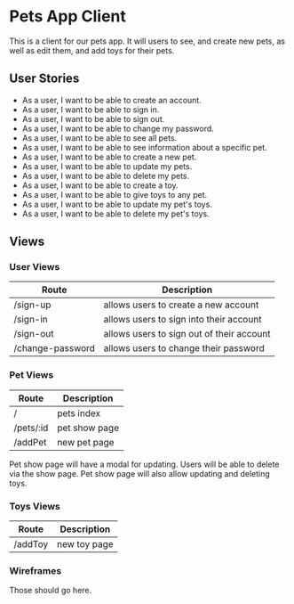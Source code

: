 # Pets App Client

This is a client for our pets app. It will users to see, and create new pets, as well as edit them, and add toys for their pets.

## User Stories

* As a user, I want to be able to create an account.
* As a user, I want to be able to sign in.
* As a user, I want to be able to sign out.
* As a user, I want to be able to change my password.
* As a user, I want to be able to see all pets.
* As a user, I want to be able to see information about a specific pet.
* As a user, I want to be able to create a new pet.
* As a user, I want to be able to update my pets.
* As a user, I want to be able to delete my pets.
* As a user, I want to be able to create a toy.
* As a user, I want to be able to give toys to any pet.
* As a user, I want to be able to update my pet's toys.
* As a user, I want to be able to delete my pet's toys.

## Views

### User Views

| Route | Description |
| ----- | ----------- |
| /sign-up | allows users to create a new account |
| /sign-in | allows users to sign into their account |
| /sign-out | allows users to sign out of their account |
| /change-password | allows users to change their password |

### Pet Views

| Route | Description |
| ----- | ----------- |
| /     | pets index  |
| /pets/:id | pet show page |
| /addPet | new pet page |

Pet show page will have a modal for updating.
Users will be able to delete via the show page.
Pet show page will also allow updating and deleting toys.

### Toys Views

| Route | Description |
| ----- | ----------- |
| /addToy | new toy page |

### Wireframes

Those should go here.